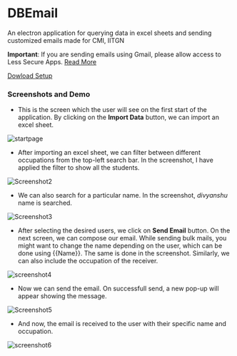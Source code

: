 # DBEmail

An electron application for querying data in excel sheets and sending customized emails made for CMI, IITGN

**Important**: If you are sending emails using Gmail, please allow access to Less Secure Apps. [ Read More](https://nodemailer.com/usage/using-gmail/)

[Dowload Setup](https://www.dropbox.com/s/lye237ve6snf8mb/DatabaseMailer-1.0.0%20Setup.exe?dl=0)

### Screenshots and Demo

- This is the screen which the user will see on the first start of the application. By clicking on the **Import Data** button, we can import an excel sheet.

![startpage](https://user-images.githubusercontent.com/62815174/184537027-1c25d80b-9079-48cd-9c9c-37e71b15b6a1.png)

- After importing an excel sheet, we can filter between different occupations from the top-left search bar. In the screenshot, I have applied the filter to show all the students. 

![Screenshot2](https://user-images.githubusercontent.com/62815174/184538072-45f6db5e-8de3-40a2-a6b7-fdef2076cf70.png)

- We can also search for a particular name. In the screenshot, *divyanshu* name is searched.

![Screenshot3](https://user-images.githubusercontent.com/62815174/184538079-6467ac94-b2ea-4481-b54b-0a5faa4e49fd.png)

- After selecting the desired users, we click on **Send Email** button. On the next screen, we can compose our email. While sending bulk mails, you might want to change the name depending on the user, which can be done using {{Name}}. The same is done in the screenshot. Similarly, we can also include the occupation of the receiver.

![screenshot4](https://user-images.githubusercontent.com/62815174/184538084-aff2b1a5-67ea-4be7-8bbe-2cb092f29198.png)

- Now we can send the email. On successfull send, a new pop-up will appear showing the message. 

![Screenshot5](https://user-images.githubusercontent.com/62815174/184538089-056d7fc9-c684-4b18-baba-e86251fc801f.png)

- And now, the email is received to the user with their specific name and occupation. 

![screenshot6](https://user-images.githubusercontent.com/62815174/184538093-90851bcd-50c6-4c9b-9324-0fe70893cf93.png)
